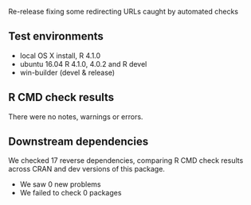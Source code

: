 Re-release fixing some redirecting URLs caught by automated checks

## Test environments
* local OS X install, R 4.1.0
* ubuntu 16.04 R 4.1.0, 4.0.2 and R devel
* win-builder (devel & release)

## R CMD check results
There were no notes, warnings or errors.

## Downstream dependencies
We checked 17 reverse dependencies, comparing R CMD check results across CRAN and dev versions of this package.

 * We saw 0 new problems
 * We failed to check 0 packages
